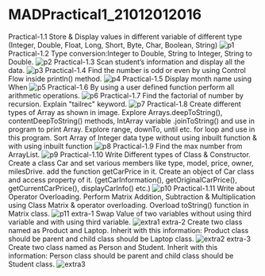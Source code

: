 # MADPractical1_21012012016
Practical-1.1 Store & Display values in different variable of different type (Integer, Double, Float, Long, Short, Byte, Char, Boolean, String)
![p1](https://user-images.githubusercontent.com/110770530/186239591-b3dd5852-b0ee-4067-84b8-f9c2a1b47cc2.png)
Practical-1.2 Type conversion:Integer to Double, String to Integer, String to Double.
![p2](https://user-images.githubusercontent.com/110770530/186239644-a5750696-4ed2-4a69-bce2-904247eccee0.png)
Practical-1.3 Scan student’s information and display all the data.
![p3](https://user-images.githubusercontent.com/110770530/186239670-a8f77c82-4cc1-4616-9b95-7d308d99ac61.png)
Practical-1.4 Find the number is odd or even by using Control Flow inside println() method.
![p4](https://user-images.githubusercontent.com/110770530/186239698-da46f9c5-aebb-4f66-a408-a2091b39163e.png)
Practical-1.5 Display month name using When
![p5](https://user-images.githubusercontent.com/110770530/186239733-0dd8b1bb-24dc-4701-951f-daca8ab40a54.png)
Practical-1.6 By using a user defined function perform all arithmetic operations.
![p6](https://user-images.githubusercontent.com/110770530/186239751-14d7e249-403e-46eb-8959-5763bda6482f.png)
Practical-1.7 Find the factorial of number by recursion. Explain "tailrec" keyword.
![p7](https://user-images.githubusercontent.com/110770530/186239771-967f3e8e-b17f-46b1-b99b-83ffa06e7318.png)
Practical-1.8 Create different types of Array as shown in image. Explore Arrays.deepToString(), contentDeepToString() methods, IntArray variable .joinToString()  and use in program to print Array. Explore range, downTo, until etc. for loop and use in this program. Sort Array of Integer data type without using inbuilt function & with using inbuilt function
![p8](https://user-images.githubusercontent.com/110770530/186239793-e1aa9024-7a64-4d78-ac1c-8bd29b29162d.png)
Practical-1.9 Find the max number from ArrayList.
![p9](https://user-images.githubusercontent.com/110770530/186239809-4254009b-8a99-4cce-ad8c-5aa635fedbcb.png)
Practical-1.10 Write Different types of Class & Constructor. Create a class Car and set various members like type, model, price, owner, milesDrive. add the function getCarPrice in it. Create an object of Car class and access property of it. (getCarInformation(), getOriginalCarPrice(), getCurrentCarPrice(), displayCarInfo() etc.)
![p10](https://user-images.githubusercontent.com/110770530/186239851-0cc1ffc2-e88b-4c7a-b357-e829ee833cb1.png)
Practical-1.11 Write about Operator Overloading. Perform Matrix Addition, Subtraction & Multiplication using Class Matrix & operator overloading. Overload toString() function in Matrix class.
![p11](https://user-images.githubusercontent.com/110770530/186239882-1c250552-4f34-4e71-86b5-a18e1abfcebb.png)
extra-1 Swap Value of two variables without using third variable and with using third variable.
![extra1](https://user-images.githubusercontent.com/110770530/186239949-cc90ac02-34ae-41a7-9bdc-bb61e4ea2c10.png)
extra-2 Create two class named as Product and Laptop. Inherit with this information: Product class should be parent and child class should be Laptop class. 
![extra2](https://user-images.githubusercontent.com/110770530/186239991-96e08553-44d0-415b-a5b5-947c7be90edb.png)
extra-3 Create two class named as Person and Student. Inherit with this information: Person class should be parent and child class should be Student class. 
![extra3](https://user-images.githubusercontent.com/110770530/186240018-aecdaafc-675f-4adc-97f1-b794bf39a3ec.png)
